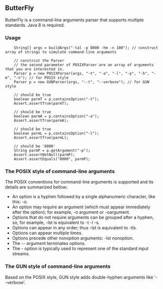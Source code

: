 ## ButterFly
ButterFly is a command-line arguments parser that supports multiple standards. Java 8 is required.

### Usage
```
	String[] args = buildArgs("-tal -p 8000 -hm -n 100"); // construct array of strings to simulate command-line arguments

	// constrcut the Parser
	// the second parameter of POSIXParser are an array of arguments that you are interested in.
	Parser p = new POSIXParser(args, "-t", "-a", "-l", "-p", "-h", "-m", "-n"); // for POSIX style
	Parser p = new GUNParser(args, "--t", "--verbose"); // for GUN style
		
	// should be true
	boolean parmT = p.containsOption("-t");
	Assert.assertTrue(parmT);
		
	// should be true
	boolean parmA = p.containsOption("-a");
	Assert.assertTrue(parmA);
		
	// should be true
	boolean parmL = p.containsOption("-l");
	Assert.assertTrue(parmL);
		
	// should be '8000'
	String parmP = p.getArgument("-p");
	Assert.assertNotNull(parmP);
	Assert.assertEquals("8000", parmP);
```


### The POSIX style of command-line arguments
The POSIX conventions for command-line arguments is supported and its details are summarized bellow:

* An option is a hyphen followed by a single alphanumeric character, like this: -o.
* An option may require an argument (which must appear immediately after the option); for example, -o argument or -oargument.
* Options that do not require arguments can be grouped after a hyphen, so, for example, -lst is equivalent to -t -l -s.
* Options can appear in any order; thus -lst is equivalent to -tls.
* Options can appear multiple times.
* Options precede other nonoption arguments: -lst nonoption.
* The -- argument terminates options.
* The - option is typically used to represent one of the standard input streams.

### The GUN style of command-line arguments
Based on the POSIX style, GUN style adds double-hyphen arguments like '--verbose'.